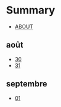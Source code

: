 # Summary

* [ABOUT](README.md)

## août

* [30](30.md)
* [31](31.md)

## septembre

* [01](septembre/01.md)

